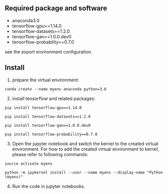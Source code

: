 ## Required package and software

- anaconda3.0
- tensorflow-gpu==1.14.0
- tensorflow-datasets==1.2.0
- tensorflow-gan==1.0.0.dev0
- tensorflow-probability==0.7.0

see the export environment configuration.

## Install

1. prepare the virtual environment:

`conda create --name myenv anaconda python=3.6`

2. install tensorflow and related packages:

```pip install tensorflow-gpu==1.14.0```

```pip install tensorflow-datasets==1.2.0```

```pip install tensorflow-gan==1.0.0.dev0```

```pip install tensorflow-probability==0.7.0```

3. Open the jupyter notebook and switch the kernel to the created virtual environment. For how to add the created virtual environment to kernel, please refer to following commands:

``` source activate myenv ```

``` python -m ipykernel install --user --name myenv --display-name "Python (myenv)" ```

4. Run the code in jupyter notebooks.